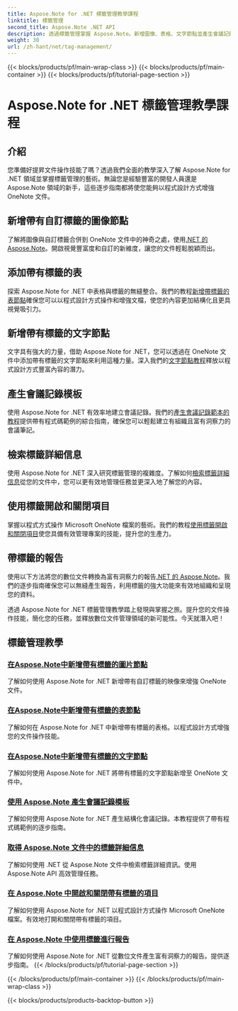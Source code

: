 ```yaml
---
title: Aspose.Note for .NET 標籤管理教學課程
linktitle: 標籤管理
second_title: Aspose.Note .NET API
description: 透過標籤管理掌握 Aspose.Note。新增圖像、表格、文字節點並產生會議記錄。檢索標籤詳細資訊並增強文件操作。
weight: 30
url: /zh-hant/net/tag-management/
---
```


{{< blocks/products/pf/main-wrap-class >}}
{{< blocks/products/pf/main-container >}}
{{< blocks/products/pf/tutorial-page-section >}}

# Aspose.Note for .NET 標籤管理教學課程


## 介紹

您準備好提昇文件操作技能了嗎？透過我們全面的教學深入了解 Aspose.Note for .NET 領域並掌握標籤管理的藝術。無論您是經驗豐富的開發人員還是 Aspose.Note 領域的新手，這些逐步指南都將使您能夠以程式設計方式增強 OneNote 文件。

## 新增帶有自訂標籤的圖像節點
了解將圖像與自訂標籤合併到 OneNote 文件中的神奇之處，使用[.NET 的 Aspose.Note](./add-image-node-tag/)。開啟視覺豐富度和自訂的新維度，讓您的文件輕鬆脫穎而出。

## 添加帶有標籤的表
探索 Aspose.Note for .NET 中表格與標籤的無縫整合。我們的教程[新增帶標籤的表節點](./add-table-node-tag/)確保您可以以程式設計方式操作和增強文檔，使您的內容更加結構化且更具視覺吸引力。

## 新增帶有標籤的文字節點
文字具有強大的力量，借助 Aspose.Note for .NET，您可以透過在 OneNote 文件中添加帶有標籤的文字節點來利用這種力量。深入我們的[文字節點教程](./add-text-node-tag/)釋放以程式設計方式豐富內容的潛力。

## 產生會議記錄模板
使用 Aspose.Note for .NET 有效率地建立會議記錄。我們的[產生會議記錄範本的教程](./generate-template-meeting-notes/)提供帶有程式碼範例的綜合指南，確保您可以輕鬆建立有組織且富有洞察力的會議筆記。

## 檢索標籤詳細信息
使用 Aspose.Note for .NET 深入研究標籤管理的複雜度。了解如何[檢索標籤詳細信息](./get-tag-details/)從您的文件中，您可以更有效地管理任務並更深入地了解您的內容。

## 使用標籤開啟和關閉項目
掌握以程式方式操作 Microsoft OneNote 檔案的藝術。我們的教程[使用標籤開啟和關閉項目](./open-close-projects-tags/)使您具備有效管理專案的技能，提升您的生產力。

## 帶標籤的報告
使用以下方法將您的數位文件轉換為富有洞察力的報告[.NET 的 Aspose.Note](./reporting-tags/)。我們的逐步指南確保您可以無縫產生報告，利用標籤的強大功能來有效地組織和呈現您的資料。

透過 Aspose.Note for .NET 標籤管理教學踏上發現與掌握之旅。提升您的文件操作技能，簡化您的任務，並釋放數位文件管理領域的新可能性。今天就潛入吧！
## 標籤管理教學
### [在Aspose.Note中新增帶有標籤的圖片節點](./add-image-node-tag/)
了解如何使用 Aspose.Note for .NET 新增帶有自訂標籤的映像來增強 OneNote 文件。
### [在Aspose.Note中新增帶有標籤的表節點](./add-table-node-tag/)
了解如何在 Aspose.Note for .NET 中新增帶有標籤的表格。以程式設計方式增強您的文件操作技能。
### [在Aspose.Note中新增帶有標籤的文字節點](./add-text-node-tag/)
了解如何使用 Aspose.Note for .NET 將帶有標籤的文字節點新增至 OneNote 文件中。
### [使用 Aspose.Note 產生會議記錄模板](./generate-template-meeting-notes/)
了解如何使用 Aspose.Note for .NET 產生結構化會議記錄。本教程提供了帶有程式碼範例的逐步指南。
### [取得 Aspose.Note 文件中的標籤詳細信息](./get-tag-details/)
了解如何使用 .NET 從 Aspose.Note 文件中檢索標籤詳細資訊。使用 Aspose.Note API 高效管理任務。
### [在 Aspose.Note 中開啟和關閉帶有標籤的項目](./open-close-projects-tags/)
了解如何使用 Aspose.Note for .NET 以程式設計方式操作 Microsoft OneNote 檔案。有效地打開和關閉帶有標籤的項目。
### [在 Aspose.Note 中使用標籤進行報告](./reporting-tags/)
了解如何使用 Aspose.Note for .NET 從數位文件產生富有洞察力的報告。提供逐步指南。
{{< /blocks/products/pf/tutorial-page-section >}}

{{< /blocks/products/pf/main-container >}}
{{< /blocks/products/pf/main-wrap-class >}}

{{< blocks/products/products-backtop-button >}}

